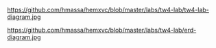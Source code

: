 https://github.com/hmassa/hemxvc/blob/master/labs/tw4-lab/tw4-lab-diagram.jpg

https://github.com/hmassa/hemxvc/blob/master/labs/tw4-lab/erd-diagram.jpg
